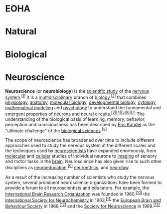 # EOHA
# Natural
# Biological
# Neuroscience


<p><b>Neuroscience</b> (or <b>neurobiology</b>) is the <a href="/wiki/Science" title="Science">scientific study</a> of the <a href="/wiki/Nervous_system" title="Nervous system">nervous system</a>.<sup id="cite_ref-Merriam_1-0" class="reference"><a href="#cite_note-Merriam-1">&#91;1&#93;</a></sup> It is a <a href="/wiki/Multidisciplinary_approach" class="mw-redirect" title="Multidisciplinary approach">multidisciplinary</a> branch of <a href="/wiki/Biology" title="Biology">biology</a>,<sup id="cite_ref-2" class="reference"><a href="#cite_note-2">&#91;2&#93;</a></sup> that combines <a href="/wiki/Neurophysiology" title="Neurophysiology">physiology</a>, <a href="/wiki/Neuroanatomy" title="Neuroanatomy">anatomy</a>, <a href="/wiki/Molecular_neuroscience" title="Molecular neuroscience">molecular biology</a>, <a href="/wiki/Development_of_the_nervous_system" title="Development of the nervous system">developmental biology</a>, <a href="/wiki/Cellular_neuroscience" title="Cellular neuroscience">cytology</a>, <a href="/wiki/Theoretical_neuroscience" class="mw-redirect" title="Theoretical neuroscience">mathematical modeling</a> and <a href="/wiki/Psychology" title="Psychology">psychology</a> to understand the fundamental and emergent properties of <a href="/wiki/Neuron" title="Neuron">neurons</a> and <a href="/wiki/Biological_neural_network" class="mw-redirect" title="Biological neural network">neural circuits</a>.<sup id="cite_ref-3" class="reference"><a href="#cite_note-3">&#91;3&#93;</a></sup><sup id="cite_ref-4" class="reference"><a href="#cite_note-4">&#91;4&#93;</a></sup><sup id="cite_ref-5" class="reference"><a href="#cite_note-5">&#91;5&#93;</a></sup><sup id="cite_ref-6" class="reference"><a href="#cite_note-6">&#91;6&#93;</a></sup><sup id="cite_ref-7" class="reference"><a href="#cite_note-7">&#91;7&#93;</a></sup> The understanding of the biological basis of learning, memory, behavior, perception and consciousness has been described by <a href="/wiki/Eric_Kandel" title="Eric Kandel">Eric Kandel</a> as the "ultimate challenge" of the <a href="/wiki/Biological_Sciences" class="mw-redirect" title="Biological Sciences">biological sciences</a>.<sup id="cite_ref-8" class="reference"><a href="#cite_note-8">&#91;8&#93;</a></sup>
</p><p>The scope of neuroscience has broadened over time to include different approaches used to study the nervous system at the different scales and the techniques used by <a href="/wiki/Neuroscientist" title="Neuroscientist">neuroscientists</a> have expanded enormously, from <a href="/wiki/Molecular_biology" title="Molecular biology">molecular</a> and <a href="/wiki/Cell_biology" title="Cell biology">cellular</a> studies of individual neurons to <a href="/wiki/Neuroimaging" title="Neuroimaging">imaging</a> of sensory and motor tasks in the <a href="/wiki/Brain" title="Brain">brain</a>. Neuroscience has also given rise to such other disciplines as <a href="/wiki/Educational_neuroscience" title="Educational neuroscience">neuroeducation</a>,<sup id="cite_ref-9" class="reference"><a href="#cite_note-9">&#91;9&#93;</a></sup> <a href="/wiki/Neuroethics" title="Neuroethics">neuroethics</a>, and <a href="/wiki/Neurolaw" title="Neurolaw">neurolaw</a>.
</p><p>As a result of the increasing number of scientists who study the nervous system, several prominent neuroscience organizations have been formed to provide a forum to all neuroscientists and educators. For example, the <a href="/wiki/International_Brain_Research_Organization" title="International Brain Research Organization">International Brain Research Organization</a> was founded in 1960,<sup id="cite_ref-10" class="reference"><a href="#cite_note-10">&#91;10&#93;</a></sup> the <a href="/wiki/International_Society_for_Neurochemistry" title="International Society for Neurochemistry">International Society for Neurochemistry</a> in 1963,<sup id="cite_ref-11" class="reference"><a href="#cite_note-11">&#91;11&#93;</a></sup> the <a href="/wiki/European_Brain_and_Behaviour_Society" title="European Brain and Behaviour Society">European Brain and Behaviour Society</a> in 1968,<sup id="cite_ref-12" class="reference"><a href="#cite_note-12">&#91;12&#93;</a></sup> and the <a href="/wiki/Society_for_Neuroscience" title="Society for Neuroscience">Society for Neuroscience</a> in 1969.<sup id="cite_ref-13" class="reference"><a href="#cite_note-13">&#91;13&#93;</a></sup>
